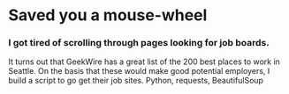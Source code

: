 # Saved you a mouse-wheel

### I got tired of scrolling through pages looking for job boards.

It turns out that GeekWire has a great list of the 200 best places to work in Seattle.
On the basis that these would make good potential employers, I build a script to go get their job sites.
Python, requests, BeautifulSoup
